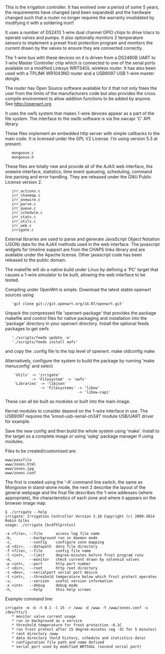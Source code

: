 This is the irrigation controller. It has evolved over a period of some 5 years, the
requirements have changed (and been expanded) and the hardware changed such that a router
no longer requires the warranty invalidated by modifying it with a soldering iron!!

It uses a number of DS2413 1-wire dual channel GPIO chips to drive triacs to operate
valves and pumps. It also optionally monitors 2 temperature sensors to implement 
a preset frost protection program and monitors the current drawn by the valves to 
ensure they are connected correctly.

The 1-wire bus with these devices on it is driven from a DS2480B UART to 1-wire Master 
Controller chip which is connected to one of the serial ports available on a modified
Linksys WRT54GL wireless router. It has also been used with a TPLINK WR1043ND router
and a USB9097 USB 1-wire master dongle.

The router has Open Source software available for it that not only frees the 
user from the limits of the manufacturers code but also provides the cross compile 
environment to allow addition functions to be added by anyone.
See http://openwrt.org

It uses the owfs system that makes 1-wire devices appear as a part of the file system.
The interface to the owlib software is via the owcapi 'C' API library.


These files implement an embedded http server with simple callbacks to the main code. It
is licensed under the GPL V2 License. I'm using version 5.3 at present.
```
   mongoose.c
   mongoose.h
```

These files are totally new and provide all of the AJAX web interface, the onewire interface,
statistics, time event queueing, scheduling, command line parsing and error handling.
They are released under the GNU Public License version 2.
```
   irr_actions.c
   irr_chanmap.c
   irr_onewire.c
   irr_parse.c
   irr_queue.c
   irr_schedule.c
   irr_stats.c
   irr_utils.c
   irr_web.c
   irrigate.c
```
External libraries are used to parse and generate JavaScript Object Notation (JSON) data for the AJAX 
methods used in the web interface. The javascript widgets for timeline support are from 
the CHAPS links library and are available under the Apache license. Other javascript code has
been released to the public domain.

The makefile will do a native build under Linux by defining a 'PC' target that causes a 1-wire simulator
to be built, allowing the web interface to be tested.

Compiling under OpenWrt is simple. Download the latest stable openwrt sources using
```
   'git clone git://git.openwrt.org/14.07/openwrt.git'
```
Unpack the compressed file 'openwrt-package' that provides the package makefile and control files for 
native packaging and installation into the 'package' directory in your openwrt directory.
Install the optional feeds packages to get owfs
```
   './scripts/feeds update -a'
   './scripts/feeds install owfs'
```
and copy the .config file to the top level of openwrt.
make oldconfig
make

Alternatively, configure the system to build the package by running 'make menuconfig' and select
```
    'Utils' -> 'irrigate'
            -> 'Filesystem' -> 'owfs'
    'Libraries' -> 'libjson'
                -> 'Filesystems' -> 'libow'
                                 -> 'libow-capi'
```
These can all be built as modules or built into the main image.

Kernel modules to consider depend on the 1-wire interface in use. The USB9097 requires the 
'kmod-usb-serial-ch341' module USB/UART driver for example.

Save the new config and then build the whole system using 'make'. Install to the target as a
complete image or using 'opkg' package manager if using modules.

Files to be created/customised are:
```
www/passfile
www/zones.html
www/zones.jpg
www/zones.conf
```

The first is created using the '-A' command line switch, the same as Mongoose in stand-alone mode,
the next 2 describe the layout of the general webpage and the final file describes the 1-wire addesses 
(where appropriate), the characteristics of each zone and where it appears on the browser image map.

```
$ ./irrigate --help
irrigate: Irrigation Controller Version 3.10 Copyright (c) 2009-2014 Robin Gilks
usage: ./irrigate [bcdfhlprstvx]

-a <file>, --file      access log file name
-b,        --background run in daemon mode
-c,        --config    configure zone mapping
-d <dir>,  --datapath  data file directory
-f <file>, --file      config file name
-l <int>,  --limit     degree-minutes before frost program runs
-m,        --monitor   check current drawn by solenoid valves
-p <int>,  --port      http port number
-r <dir>,  --root      http root directory
-s <dev>,  --serialport serial port device
-t <int>,  --threshold temperature below which frost protect operates
-v,        --version   useful version information
-x <int>   --debug     debug mode
-h,        --help      this help screen
```
Example command line:
```
irrigate -m -b -t 0.1 -l 15 -r /www -d /www -f /www/zones.conf -s /dev/tts/1
   * monitor valve current usage
   * run in background as a service
   * threshold temperature for frost protection -0.1C
   * run frost protect after 15 degree-minutes (eg -3C for 5 minutes)
   * root directory /www
   * data directory (hold history, schedule and statistics data)
   * configuration file path and name defined
   * serial port used by modified WRT54GL (second serial port)
```

